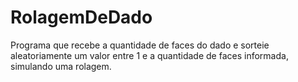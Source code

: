 # RolagemDeDado
Programa que recebe a quantidade de faces do dado e sorteie aleatoriamente um valor entre 1 e a quantidade de faces informada, simulando uma rolagem.
